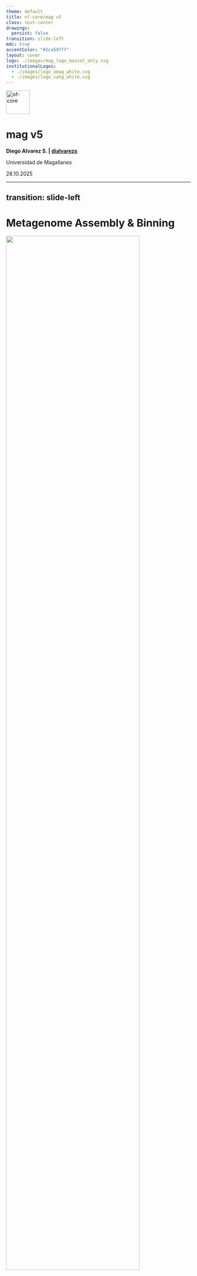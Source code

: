 ```yaml
---
theme: default
title: nf-core/mag v5
class: text-center
drawings:
  persist: false
transition: slide-left
mdc: true
accentColor: "#2ca597ff"
layout: cover
logo: ./images/mag_logo_mascot_only.svg
institutionalLogos:
  - ./images/logo_umag_white.svg
  - ./images/logo_catg_white.svg
---
```


<div class="text-center space-y-2">
  <div><img src="./images/nf-core_logo.svg" alt="nf-core" style="height: 4rem; display: inline-block;" /></div>
  <h1 class="!mb-0">mag v5</h1>
</div>

<div class="mt-10">

**Diego Alvarez S. | [<carbon-logo-github class="inline-block w-4 h-4 mb-0.75" /> dialvarezs](https://github.com/dialvarezs)**

<p>
  <span class="text-sm opacity-70">Universidad de Magallanes</span>
</p>

</div>

<div class="mt-12">

28.10.2025

</div>

<!--
-->

---
transition: slide-left
---

# Metagenome Assembly & Binning

<div class="mt-24 flex justify-center">
<img src="./images/binning.svg" style="width: 85%" />
</div>

<!--
-->

---
transition: slide-left
---

# History & Maintainers

<div class="grid grid-cols-[30%_70%] gap-6">

<div class="flex flex-col justify-start">

## Timeline

<div class="space-y-3 text-sm mt-4">

<div class="flex items-start gap-2">
<div class="text-xl">🚀</div>
<div>
<div class="font-bold">v1.0 - Dec 2019</div>
<div class="text-xs opacity-70 italic">Purple Corgi</div>
<div class="text-xs opacity-80">Hadrien Gourlé</div>
</div>
</div>

<div class="flex items-start gap-2">
<div class="text-xl">🚀</div>
<div>
<div class="font-bold">v2.0 - Jun 2021</div>
<div class="text-xs opacity-70 italic">Silver Swan</div>
<div class="text-xs opacity-80">Sabrina Krakau</div>
</div>
</div>

<div class="flex items-start gap-2">
<div class="text-xl">🚀</div>
<div>
<div class="font-bold">v3.0 - May 2024</div>
<div class="text-xs opacity-70 italic">Magenta Magpie</div>
<div class="text-xs opacity-80">James A. Fellows Yates</div>
</div>
</div>

<div class="flex items-start gap-2">
<div class="text-xl">🚀</div>
<div>
<div class="font-bold">v4.0 - May 2025</div>
<div class="text-xs opacity-70 italic">Blue Huemul</div>
<div class="text-xs opacity-80">James A. Fellows Yates</div>
</div>
</div>

<div class="flex items-start gap-2">
<div class="text-xl">🚀</div>
<div>
<div class="font-bold">v5.0 - Sep 2025</div>
<div class="text-xs opacity-70 italic">Green Squirrel</div>
<div class="text-xs opacity-80">James A. Fellows Yates</div>
</div>
</div>

</div>

</div>

<div>

## Current maintainers

<div>

<div class="grid grid-cols-3 gap-3 mt-4">

<div class="text-center">
<img src="./images/profiles/James.png" class="rounded-full w-20 h-20 mx-auto mb-1.5 object-cover" />
<div class="text-sm font-bold">James A. Fellows Yates</div>
<a href="https://github.com/jfy133" target="_blank" class="text-xs opacity-60 hover:opacity-100">@jfy133</a>
</div>

<div class="text-center">
<img src="./images/profiles/Jim.png" class="rounded-full w-20 h-20 mx-auto mb-1.5 object-cover" />
<div class="text-sm font-bold">Jim Downie</div>
<a href="https://github.com/prototaxites" target="_blank" class="text-xs opacity-60 hover:opacity-100">@prototaxites</a>
</div>

<div class="text-center">
<img src="./images/profiles/Daniel.png" class="rounded-full w-20 h-20 mx-auto mb-1.5 object-cover" />
<div class="text-sm font-bold">Daniel Straub</div>
<a href="https://github.com/d4straub" target="_blank" class="text-xs opacity-60 hover:opacity-100">@d4straub</a>
</div>

</div>

<div class="flex justify-center mt-3">
<div class="grid grid-cols-2 gap-3" style="width: 66.666%;">

<div class="text-center">
<img src="./images/profiles/Adam.png" class="rounded-full w-20 h-20 mx-auto mb-1.5 object-cover" />
<div class="text-sm font-bold">Adam Rosenbaum</div>
<a href="https://github.com/muabnezor" target="_blank" class="text-xs opacity-60 hover:opacity-100">@muabnezor</a>
</div>

<div class="text-center">
<img src="./images/profiles/Diego.png" class="rounded-full w-20 h-20 mx-auto mb-1.5 object-cover" />
<div class="text-sm font-bold">Diego Alvarez S.</div>
<a href="https://github.com/dialvarezs" target="_blank" class="text-xs opacity-60 hover:opacity-100">@dialvarezs</a>
</div>

</div>
</div>

</div>

<div class="mt-6 bg-gray-100 dark:bg-gray-800 rounded-lg p-3">
<div class="grid grid-cols-[auto_1fr_auto] gap-6 items-center">

<div class="text-sm font-bold opacity-70 whitespace-nowrap">Thanks! 🙏</div>

<div class="text-xs">
<span class="font-bold">Past maintainers</span><br />
Hadrien Gourlé, Sabrina Krakau, <br />
Maxime Borry
</div>

<div class="flex items-center gap-2 text-xs">
<img src="./images/profiles/other_contributors.png" class="h-15" />
<span class="whitespace-nowrap"><span class="font-bold">+ many other contributors</span></span>
</div>

</div>
</div>

</div>

</div>

<!--
-->

---
transition: slide-left
---

# What's New?

<div class="grid grid-cols-2 gap-8 mt-6">

<div class="space-y-6">

<div class="bg-gradient-to-br from-teal-50 to-blue-50 dark:from-teal-900/30 dark:to-blue-900/30 rounded-lg p-4">
<div class="flex items-center gap-3 mb-3">
<h2 class="text-xl m-0">Long read assembly</h2>
</div>
<div class="text-base">Using <strong>Flye</strong> and/or <strong>MetaMDBG</strong></div>
</div>

<div class="bg-gradient-to-br from-teal-50 to-blue-50 dark:from-teal-900/30 dark:to-blue-900/30 rounded-lg p-4">
<div class="flex items-center gap-3 mb-3">
<h2 class="text-xl m-0">New tools</h2>
</div>
<div class="space-y-2 text-sm">
<div><span class="font-bold text-teal-700 dark:text-teal-300">Binners:</span> CONCOCT</div>
<div><span class="font-bold text-teal-700 dark:text-teal-300">Bin QC:</span> CheckM, CheckM2</div>
<div><span class="font-bold text-teal-700 dark:text-teal-300">Viral/eukaryotic MAGs:</span> geNomad, Tiara, MetaEuk</div>
<div><span class="font-bold text-teal-700 dark:text-teal-300">Depth normalisation:</span> BBNorm</div>
</div>
</div>

</div>

<div class="space-y-6">

<div class="bg-gradient-to-br from-teal-50 to-blue-50 dark:from-teal-900/30 dark:to-blue-900/30 rounded-lg p-4">
<div class="flex items-center gap-3 mb-3">
<h2 class="text-xl m-0">Updated tools / databases</h2>
</div>
<div class="text-base font-semibold">Basically everything!</div>
</div>

<div class="bg-gradient-to-br from-red-50 to-orange-50 dark:from-red-900/30 dark:to-orange-900/30 rounded-lg p-5">
<h2 class="text-xl font-bold m-0 mb-3" style="color: #c53939ff !important;">Deprecated</h2>
<div class="text-base font-bold">RAW read taxonomic profiling</div>
<div class="text-sm mt-2">→ Use <strong>nf-core/taxprofiler</strong> instead</div>
</div>

</div>

</div>

<!--
-->

---
transition: slide-left
---

# What's New?


<div class="bg-gradient-to-r from-teal-50 to-blue-50 dark:from-teal-900/30 dark:to-blue-900/30 rounded-xl p-10 max-w-4xl mt-10">

<h2 class="text-center mb-5">🚀 Just Released!</h2>
<h3 class="text-center mb-10">v5.1.0 - <span class="font-italic">Platinum Pudu</span></h3>

<div class="grid grid-cols-3 gap-12">

<div class="flex flex-col items-center text-center">
<div class="text-6xl mb-4">📦</div>
<div class="font-bold text-xl mb-2">New binner</div>
<div class="text-lg">COMEBin</div>
</div>

<div class="flex flex-col items-center text-center">
<div class="text-6xl mb-4">📚</div>
<div class="font-bold text-xl mb-2">Documentation</div>
<div>Usage of</div>
<div class="text-base font-mono bg-gray-200 dark:bg-gray-700 px-2 py-1 rounded mt-1 inline-block">*_percentidentity</div>
</div>



<div class="flex flex-col items-center text-center">
<div class="text-6xl mb-4">🐛</div>
<div class="font-bold text-xl mb-2">Bug fixes</div>
<div class="text-lg opacity-70">metaSPAdes CPUs config, LR assembly mode and more</div>
</div>

</div>

</div>


<!--
-->


---
transition: slide-left
---

# Codebase Improvements

<div class="text-lg mb-8 opacity-80">From v3.0 to v5.0</div>

<div class="grid grid-cols-2 gap-8">

<div class="space-y-6">

<div class="bg-gradient-to-br from-teal-50 to-blue-50 dark:from-teal-900/30 dark:to-blue-900/30 rounded-xl p-4">
<div class="flex items-center gap-3 mb-2">
<div class="text-4xl">📝</div>
<div>
<div class="text-3xl font-bold">1,106</div>
<div class="text-sm opacity-80">commits</div>
</div>
</div>
</div>

<div class="bg-gradient-to-br from-teal-50 to-blue-50 dark:from-teal-900/30 dark:to-blue-900/30 rounded-xl p-4">
<div class="flex items-center gap-3 mb-2">
<div class="text-4xl">📂</div>
<div>
<div class="text-3xl font-bold">626</div>
<div class="text-sm opacity-80">files changed</div>
</div>
</div>
</div>

<div class="bg-gradient-to-br from-teal-50 to-blue-50 dark:from-teal-900/30 dark:to-blue-900/30 rounded-xl p-4">
<div class="flex items-center gap-3 mb-2">
<div class="text-4xl">🧩</div>
<div>
<div class="text-3xl font-bold">-23</div>
<div class="text-sm opacity-80">local modules (migrated to nf-core ones)</div>
</div>
</div>
</div>

</div>

<div class="space-y-6">

<div class="bg-gradient-to-br from-teal-50 to-blue-50 dark:from-teal-900/30 dark:to-blue-900/30 rounded-xl p-4">
<div class="flex items-center gap-3 mb-2">
<div class="text-4xl">➕</div>
<div>
<div class="text-3xl font-bold text-green-600 dark:text-green-400">50,417</div>
<div class="text-sm opacity-80">additions</div>
</div>
</div>
</div>

<div class="bg-gradient-to-br from-teal-50 to-blue-50 dark:from-teal-900/30 dark:to-blue-900/30 rounded-xl p-4">
<div class="flex items-center gap-3 mb-2">
<div class="text-4xl">➖</div>
<div>
<div class="text-3xl font-bold text-red-600 dark:text-red-400">10,678</div>
<div class="text-sm opacity-80">deletions</div>
</div>
</div>
</div>


<div class="bg-gradient-to-br from-teal-50 to-blue-50 dark:from-teal-900/30 dark:to-blue-900/30 rounded-xl p-4">
<div class="flex items-center gap-3 mb-2">
<div class="text-4xl">⚙️</div>
<div>
<div class="text-3xl font-bold">11</div>
<div class="text-sm opacity-80">new subworkflows</div>
</div>
</div>
</div>

</div>

</div>

---
layout: full
transition: slide-left
---

# Previous Workflow (v4.0)

<div class="mt-2 flex justify-center">
<img src="./images/mag_workflow_v4_0_0.png" style="width: 90%" />
</div>

<!--
-->

---
transition: slide-left
layout: two-cols-header
---

# Longread only PR by @muabnezor

::left::

<div class="bg-gradient-to-br from-teal-50 to-blue-50 dark:from-teal-900/30 dark:to-blue-900/30 rounded-xl p-6">

- **Complete rebuild** of the pre-processing and assembly subworkflows
- **~100 commits**
- **~6 months** of development
- **200+ comments**

</div>

::right::

<img src="./images/lr_only_pr.png" class="rounded-lg shadow-xl" />

<style>
.slidev-layout.two-cols-header {
  grid-template-columns: 40% 60% !important;
  column-gap: 1rem !important;
}
</style>

<!--
-->

---
layout: full
transition: slide-left
---

# Current Workflow (v5.1)

<div class="mt--15 flex justify-center">
<img src="./images/mag_metromap_light.svg" style="width: 85%" />
</div>

<!--
-->

---
layout: full
transition: slide-left
---

# nf-core/mag v5.1 - Preprocessing

<div class="flex items-center justify-center h-full">
  <div style="width: 75%; height: 420px; overflow: hidden; position: relative;">
    <img src="./images/mag_metromap_light.svg" style="position: absolute; top: -130px; left: 50%; transform: translateX(-25%) scale(1); transform-origin: top center; max-width: none;" />
  </div>
</div>

<!--
-->

---
layout: full
transition: slide-left
---

# nf-core/mag v5.1 - Assembly and Annotation

<div class="flex items-center justify-center h-full">
  <div style="width: 90%; height: 310px; overflow: hidden; position: relative;">
    <img src="./images/mag_metromap_light.svg" style="position: absolute; top: -190px; left: 90%; transform: translateX(-89%) scale(1); transform-origin: top center; max-width: none;" />
  </div>
</div>

<!--
-->

---
layout: full
transition: slide-left
---

# nf-core/mag v5.1 - Binning and Refinement

<div class="flex items-center justify-center h-full">
  <div style="width: 80%; height: 300px; overflow: hidden; position: relative;">
    <img src="./images/mag_metromap_light.svg" style="position: absolute; top: -600px; left: 90%; transform: translateX(-45%) scale(1); transform-origin: top center; max-width: none;" />
  </div>
</div>

<!--
-->

---
layout: full
transition: slide-left
---

# nf-core/mag v5.1 - Bin QC and Taxonomy

<div class="flex items-center justify-center h-full">
  <div style="width: 27%; height: 450px; overflow: hidden; position: relative;">
    <img src="./images/mag_metromap_light.svg" style="position: absolute; top: -420px; left: 50%; transform: translateX(-59.4%) scale(0.8); transform-origin: top center; max-width: none;" />
  </div>
</div>

<!--
-->

---
transition: slide-left
---

# How to run nf-core/mag v5.1.0?

```bash
nextflow run nf-core/mag -r 5.1.0 \
  -profile <docker/singularity/podman/shifter/charliecloud/conda/institute> \
  --input samplesheet.csv \
  --outdir results/
```

Mixed short + long read samplesheet

```csv
sample,group,short_reads_1,short_reads_2,long_reads,short_reads_platform,long_reads_platform
sample1,0,data/sample1_R1.fastq.gz,data/sample1_R2.fastq.gz,data/sample1.fastq.gz,ILLUMINA,OXFORD_NANOPORE
sample2,0,data/sample2_R1.fastq.gz,data/sample2_R2.fastq.gz,data/sample2.fastq.gz,ILLUMINA,OXFORD_NANOPORE
sample3,1,data/sample3_R1.fastq.gz,data/sample3_R2.fastq.gz,,ILLUMINA,
```

Long read only, merging runs
```csv
sample,run,group,long_reads,long_reads_platform
sample1,1,0,data/sample1a.fastq.gz,OXFORD_NANOPORE
sample1,2,0,data/sample1b.fastq.gz,OXFORD_NANOPORE
sample2,0,0,data/sample2.fastq.gz,OXFORD_NANOPORE
sample3,1,0,data/sample3.fastq.gz,OXFORD_NANOPORE
```

<!--
-->

---
transition: slide-left
---

# What's Next?


| Feature                           | Planned | In Progress | On Review |
| --------------------------------- | :-----: | :---------: | :-------: |
| **MetaBinner**                    |    ✅    |      ✅      |     ✅     |
| **Bin QC by multiple tools**      |    ✅    |      ✅      |     ✅     |
| **BigMAG** compatibility          |    ✅    |      ✅      |           |
| **Hostile** for decontamination   |    ✅    |      ✅      |           |
| **nf-test** snapshots (Hackaton!) |    ✅    |      ✅      |           |
| **CoverM** for bin abundance      |    ✅    |             |           |


<!--
-->

---
layout: center
class: text-center
---

<div>
<img src="./images/mag_logo_mascot_only.svg" alt="nf-core" style="height: 8rem; display: inline-block;" />
</div>

# Thank you!

<div class="mt-12 space-y-8">

<div class="text-xl opacity-80">
Questions? Suggestions? Issues?
</div>

<div class="flex justify-center gap-12 text-lg">

<div>
<carbon-logo-github class="text-4xl mb-2" />
<div class="font-bold">GitHub</div>
<a href="https://github.com/nf-core/mag" target="_blank" class="text-teal-600 dark:text-teal-400 hover:underline">nf-core/mag</a>
</div>

<div>
<carbon-chat class="text-4xl mb-2" />
<div class="font-bold">Slack</div>
<a href="https://nfcore.slack.com/channels/mag" target="_blank" class="text-teal-600 dark:text-teal-400 hover:underline">#mag</a>
</div>

<div>
<carbon-document class="text-4xl mb-2" />
<div class="font-bold">Documentation</div>
<a href="https://nf-co.re/mag" target="_blank" class="text-teal-600 dark:text-teal-400 hover:underline">nf-co.re/mag</a>
</div>

</div>

</div>

